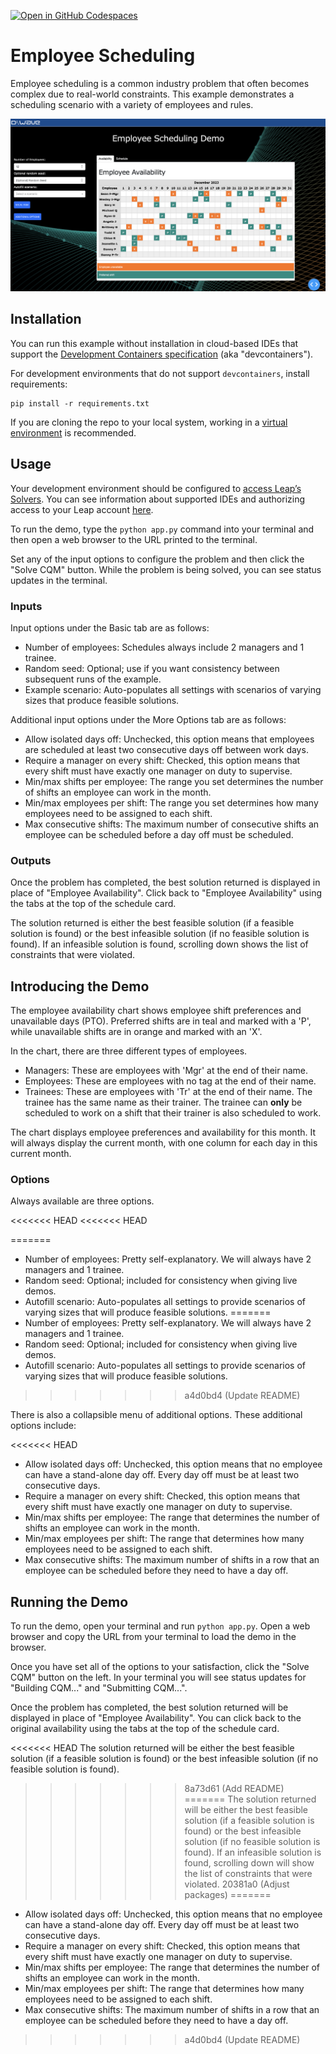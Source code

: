 [![Open in GitHub Codespaces](
  https://img.shields.io/badge/Open%20in%20GitHub%20Codespaces-333?logo=github)](
  https://codespaces.new/dwave-examples/employee-scheduling?quickstart=1)
<!-- [![Linux/Mac/Windows build status](
  https://circleci.com/gh/dwave-examples/employee-scheduling.svg?style=shield)](
  https://circleci.com/gh/dwave-examples/employee-scheduling) -->

# Employee Scheduling

Employee scheduling is a common industry problem that often becomes complex
due to real-world constraints. This example demonstrates
a scheduling scenario with a variety of employees and rules.

![Screen Image](assets/demo_image.png)

## Installation

You can run this example without installation in cloud-based IDEs that support 
the [Development Containers specification](https://containers.dev/supporting)
(aka "devcontainers").

For development environments that do not support ``devcontainers``, install 
requirements:

    pip install -r requirements.txt

If you are cloning the repo to your local system, working in a 
[virtual environment](https://docs.python.org/3/library/venv.html) is 
recommended.

## Usage

Your development environment should be configured to 
[access Leap’s Solvers](https://docs.ocean.dwavesys.com/en/stable/overview/sapi.html).
You can see information about supported IDEs and authorizing access to your 
Leap account [here](https://docs.dwavesys.com/docs/latest/doc_leap_dev_env.html).  

To run the demo, type the ``python app.py`` command into your terminal and then open a web browser
to the URL printed to the terminal.

Set any of the input options to configure the problem and then click the "Solve CQM"
button. While the problem is being solved, you can see status updates in the terminal.

### Inputs
Input options under the Basic tab are as follows:

- Number of employees: Schedules always include 2 managers  and 1 trainee.
- Random seed: Optional; use if you want consistency between subsequent runs of the example.
- Example scenario: Auto-populates all settings with scenarios of varying
  sizes that produce feasible solutions.

Additional input options under the More Options tab are as follows:

- Allow isolated days off: Unchecked, this option means that employees are
  scheduled at least two consecutive days off between work days. 
- Require a manager on every shift: Checked, this option means that every shift
  must have exactly one manager on duty to supervise.
- Min/max shifts per employee: The range you set determines the number of shifts an
  employee can work in the month.
- Min/max employees per shift: The range you set determines how many employees need
  to be assigned to each shift.
- Max consecutive shifts: The maximum number of consecutive shifts an employee
  can be scheduled before a day off must be scheduled.

### Outputs

Once the problem has completed, the best solution returned is displayed in
place of "Employee Availability". Click back to "Employee Availability" using
the tabs at the top of the schedule card.

The solution returned is either the best feasible solution (if a feasible
solution is found) or the best infeasible solution (if no feasible solution is
found). If an infeasible solution is found, scrolling down shows the list of
constraints that were violated.

## Introducing the Demo




The employee availability chart shows employee shift preferences and unavailable
days (PTO). Preferred shifts are in teal and marked with a 'P', while
unavailable shifts are in orange and marked with an 'X'.

In the chart, there are three different types of employees.

- Managers: These are employees with 'Mgr' at the end of their name.
- Employees: These are employees with no tag at the end of their name.
- Trainees: These are employees with 'Tr' at the end of their name. The trainee
  has the same name as their trainer. The trainee can **only** be scheduled to
  work on a shift that their trainer is also scheduled to work.

The chart displays employee preferences and availability for this month. It will
always display the current month, with one column for each day in this current
month.

### Options

Always available are three options.

<<<<<<< HEAD
<<<<<<< HEAD


=======
 - Number of employees: Pretty self-explanatory. We will always have 2 managers and 1 trainee.
 - Random seed: Optional; included for consistency when giving live demos.
 - Autofill scenario: Auto-populates all settings to provide scenarios of varying sizes that will produce feasible solutions.
=======
- Number of employees: Pretty self-explanatory. We will always have 2 managers
  and 1 trainee.
- Random seed: Optional; included for consistency when giving live demos.
- Autofill scenario: Auto-populates all settings to provide scenarios of varying
  sizes that will produce feasible solutions.
>>>>>>> a4d0bd4 (Update README)

There is also a collapsible menu of additional options. These additional options
include:

<<<<<<< HEAD
 - Allow isolated days off: Unchecked, this option means that no employee can have a stand-alone day off. Every day off must be at least two consecutive days.
 - Require a manager on every shift: Checked, this option means that every shift must have exactly one manager on duty to supervise.
 - Min/max shifts per employee: The range that determines the number of shifts an employee can work in the month.
 - Min/max employees per shift: The range that determines how many employees need to be assigned to each shift.
 - Max consecutive shifts: The maximum number of shifts in a row that an employee can be scheduled before they need to have a day off.

## Running the Demo

To run the demo, open your terminal and run `python app.py`. Open a web browser and copy the URL from your terminal to load the demo in the browser.

Once you have set all of the options to your satisfaction, click the "Solve CQM" button on the left. In your terminal you will see status updates for "Building CQM..." and "Submitting CQM...".

Once the problem has completed, the best solution returned will be displayed in place of "Employee Availability". You can click back to the original availability using the tabs at the top of the schedule card.

<<<<<<< HEAD
The solution returned will be either the best feasible solution (if a feasible solution is found) or the best infeasible solution (if no feasible solution is found).
>>>>>>> 8a73d61 (Add README)
=======
The solution returned will be either the best feasible solution (if a feasible solution is found) or the best infeasible solution (if no feasible solution is found). If an infeasible solution is found, scrolling down will show the list of constraints that were violated.
>>>>>>> 20381a0 (Adjust packages)
=======
- Allow isolated days off: Unchecked, this option means that no employee can
  have a stand-alone day off. Every day off must be at least two consecutive
  days.
- Require a manager on every shift: Checked, this option means that every shift
  must have exactly one manager on duty to supervise.
- Min/max shifts per employee: The range that determines the number of shifts an
  employee can work in the month.
- Min/max employees per shift: The range that determines how many employees need
  to be assigned to each shift.
- Max consecutive shifts: The maximum number of shifts in a row that an employee
  can be scheduled before they need to have a day off.
>>>>>>> a4d0bd4 (Update README)
